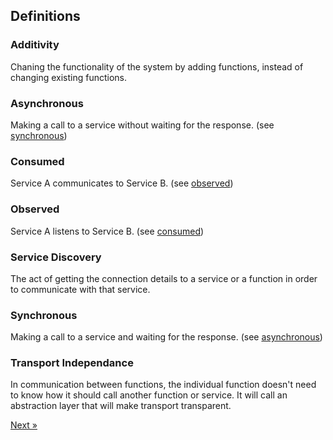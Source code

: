 ## Definitions

### Additivity

Chaning the functionality of the system by adding functions, instead of changing existing functions.

### Asynchronous

Making a call to a service without waiting for the response. (see [synchronous](#synchronous))

### Consumed

Service A communicates to Service B. (see [observed](#observed))

### Observed

Service A listens to Service B. (see [consumed](#consumed))

### Service Discovery

The act of getting the connection details to a service or a function in order to communicate with that service.

### Synchronous

Making a call to a service and waiting for the response. (see [asynchronous](#asynchronous))

### Transport Independance

In communication between functions, the individual function doesn't need to know how it should call another function or service. It will call an abstraction layer that will make transport transparent.

[Next &raquo;](030_versions.html)
